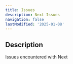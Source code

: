 ```yaml
---
title: Issues
description: Next Issues
navigation: false
lastModified: '2025-01-08'
---
```


## Description

Issues encountered with Next
